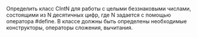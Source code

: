 Определить класс CIntN для работы с целыми беззнаковыми числами, состоящими из N десятичных цифр, где N задается с помощью
оператора #define. В классе должны быть определены необходимые конструкторы, операторы сложения, вычитания.
